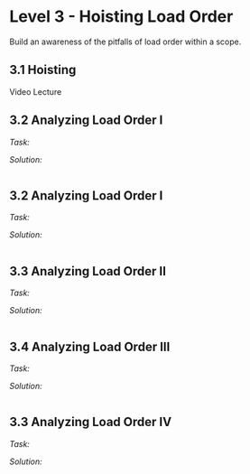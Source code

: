 # Level 3 - Hoisting Load Order
Build an awareness of the pitfalls of load order within a scope.

## 3.1 Hoisting
Video Lecture

## 3.2 Analyzing Load Order I
_Task:_


_Solution:_
```javascript

```

## 3.2 Analyzing Load Order I
_Task:_


_Solution:_
```javascript

```

## 3.3 Analyzing Load Order II
_Task:_


_Solution:_
```javascript

```

## 3.4 Analyzing Load Order III
_Task:_


_Solution:_
```javascript

```

## 3.3 Analyzing Load Order IV
_Task:_


_Solution:_
```javascript

```